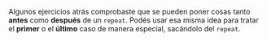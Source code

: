 Algunos ejercicios atrás comprobaste que se pueden poner cosas tanto **antes** como **después** de un `repeat`. Podés usar esa misma idea para tratar el **primer** o el **último** caso de manera especial, sacándolo del `repeat`.